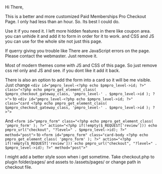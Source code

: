 Hi There,

This is a better and more customized Paid Memberships Pro Checkout Page. I only had less than an hour. So. Its best I could do.

Use it if you need it. I left more hidden features in there like coupon area. you can unhide it and add it to form in order for it to work. and CSS and JS you can use for the whole site not just this page.


If querry giving you trouble like There are JavaScript errors on the page. Please contact the webmaster. Just remove it.

Most of modern themes come with JS and CSS of this page. So just remove css rel only and JS and see. if you dont like it add it back.

There is also an option to add the form into a card so it will be me visible. Just change 
``` <div id="pmpro_level-<?php echo $pmpro_level->id; ?>" class="<?php echo pmpro_get_element_class( $pmpro_checkout_gateway_class, 'pmpro_level-' . $pmpro_level->id ); ?>"> ``` to ``` <div id="pmpro_level-<?php echo $pmpro_level->id; ?>" class="card <?php echo pmpro_get_element_class( $pmpro_checkout_gateway_class, 'pmpro_level-' . $pmpro_level->id ); ?>"> ```
  
  And 
``` <form id="pmpro_form" class="<?php echo pmpro_get_element_class( 'pmpro_form' ); ?>" action="<?php if(!empty($_REQUEST['review'])) echo pmpro_url("checkout", "?level=" . $pmpro_level->id); ?>" method="post"> ```
to ``` <form id="pmpro_form" class="card-body <?php echo pmpro_get_element_class( 'pmpro_form' ); ?>" action="<?php if(!empty($_REQUEST['review'])) echo pmpro_url("checkout", "?level=" . $pmpro_level->id); ?>" method="post">" ```
  
  
  I might add a better style soon when i get sometime.
Take checkout.php to plugin folder/pages/ and assets to /assets/pages/ or change path in checkout file.
